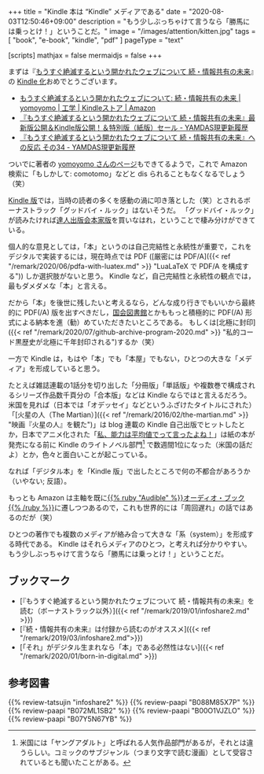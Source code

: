 +++
title = "Kindle 本は “Kindle” メディアである"
date =  "2020-08-03T12:50:46+09:00"
description = "もう少しぶっちゃけて言うなら「勝馬には乗っとけ！」ということだ。"
image = "/images/attention/kitten.jpg"
tags = [ "book", "e-book", "kindle", "pdf" ]
pageType = "text"

[scripts]
  mathjax = false
  mermaidjs = false
+++

まずは『[もうすぐ絶滅するという開かれたウェブについて 続・情報共有の未来](https://tatsu-zine.com/books/infoshare2)』の [Kindle 化][Kindle 版]おめでとうございます。

- [もうすぐ絶滅するという開かれたウェブについて: 続・情報共有の未来 | yomoyomo | 工学 | Kindleストア | Amazon](https://www.amazon.co.jp/dp/B08DD2MC46?tag=baldandersinf-22&linkCode=ogi&th=1&psc=1)
- [『もうすぐ絶滅するという開かれたウェブについて 続・情報共有の未来』最新版公開＆Kindle版公開！＆特別版（紙版）セール - YAMDAS現更新履歴](https://yamdas.hatenablog.com/entry/20200724/openweb)
- [『もうすぐ絶滅するという開かれたウェブについて 続・情報共有の未来』への反応 その34 - YAMDAS現更新履歴](https://yamdas.hatenablog.com/entry/20200803/openweb)

ついでに著者の [yomoyomo さんのページ](https://www.amazon.co.jp/yomoyomo/e/B08DY7FZDK/)もできてるようで，これで Amazon 検索に「もしかして: comotomo」などと dis られることもなくなるでしょう（笑）

[Kindle 版]では，当時の読者の多くを感動の渦に叩き落とした（笑）とされるボーナストラック「グッドバイ・ルック」はないそうだ。
「グッドバイ・ルック」が読みたければ[達人出版会本家版]を買いなはれ，ということで棲み分けができている。

個人的な意見としては，「本」というのは自己完結性と永続性が重要で，これをデジタルで実装するには，現在時点では PDF ([厳密には PDF/A]({{< ref "/remark/2020/06/pdfa-with-luatex.md" >}} "LuaLaTeX で PDF/A を構成する")) しか選択肢がないと思う。
Kindle など，自己完結性と永続性の観点では，最もダメダメな「本」と言える。

だから「本」を後世に残したいと考えるなら，どんな成り行きでもいいから最終的に PDF(/A) 版を出すべきだし，[国会図書館](https://yamdas.hatenablog.com/entry/20190609/openweb "『もうすぐ絶滅するという開かれたウェブについて 続・情報共有の未来』が国会図書館に納本された - YAMDAS現更新履歴")とかももっと積極的に PDF(/A) 形式による納本を進（勧）めていただきたいところである。
もしくは[北極に封印]({{< ref "/remark/2020/07/github-archive-program-2020.md" >}} "私的コード黒歴史が北極に千年封印される")するか（笑）

一方で Kindle は，もはや「本」でも「本屋」でもない，ひとつの大きな「メディア」を形成していると思う。

たとえば雑誌連載の1話分を切り出した「分冊版」「単話版」や複数巻で構成されるシリーズ作品数千頁分の「合本版」などは Kindle ならではと言えるだろう。
米国を見れば（日本では「オデッセイ」などというふざけたタイトルにされた）「[火星の人（The Martian）]({{< ref "/remark/2016/02/the-martian.md" >}} "映画『火星の人』を観た")」は blog 連載の Kindle 自己出版でヒットしたとか，日本でアニメ化された「[私、能力は平均値でって言ったよね！](https://ncode.syosetu.com/n6475db/)」は紙の本が発売になる前に Kindle のライトノベル部門[^ya1] で数週間1位になった（米国の話だよ）とか，色々と面白いことが起こっている。

[^ya1]: 米国には「ヤングアダルト」と呼ばれる人気作品部門があるが，それとは違うらしい。コミックのサブジャンル（つまり文字で読む漫画）として受容されているとも聞いたことがある。

なれば「デジタル本」を「Kindle 版」で出したところで何の不都合があろうか（いやない; 反語）。

もっとも Amazon は主軸を既に[{{% ruby "Audible" %}}オーディオ・ブック{{% /ruby %}}](https://www.amazon.co.jp/b?node=3479195051 "本は、聴こう。Audible（オーディブル） | Amazon.co.jp")に遷しつつあるので，これも世界的には「周回遅れ」の話ではあるのだが（笑）

ひとつの著作でも複数のメディアが絡み合って大きな「系（system）」を形成する時代である。
Kindle はそれらメディアのひとつ，と考えれば分かりやすい。
もう少しぶっちゃけて言うなら「勝馬には乗っとけ！」ということだ。

## ブックマーク

- [『もうすぐ絶滅するという開かれたウェブについて 続・情報共有の未来』を読む（ボーナストラック以外）]({{< ref "/remark/2019/01/infoshare2.md" >}})
- [『続・情報共有の未来』は付録から読むのがオススメ]({{< ref "/remark/2019/03/infoshare2.md">}})
- [「それ」がデジタル生まれなら「本」である必然性はない]({{< ref "/remark/2020/01/born-in-digital.md" >}})

[Kindle 版]: https://www.amazon.co.jp/dp/B08DD2MC46?tag=baldandersinf-22&linkCode=ogi&th=1&psc=1 "もうすぐ絶滅するという開かれたウェブについて: 続・情報共有の未来 | yomoyomo | 工学 | Kindleストア | Amazon"
[達人出版会本家版]: https://tatsu-zine.com/books/infoshare2 "もうすぐ絶滅するという開かれたウェブについて 続・情報共有の未来 - 達人出版会"

## 参考図書

{{% review-tatsujin "infoshare2" %}} <!-- 続・情報共有の未来 -->
{{% review-paapi "B088M85X7P" %}} <!-- ［分冊版］部屋裏のバイテン -->
{{% review-paapi "B072ML1SB2" %}} <!-- ［合本版］這いよれ！ニャル子さん -->
{{% review-paapi "B00O1VJZLO" %}} <!-- 火星の人 -->
{{% review-paapi "B07Y5N67YB" %}} <!-- 私、能力は平均値でって言ったよね！ -->
